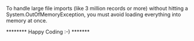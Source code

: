 To handle large file imports (like 3 million records or more) without hitting a System.OutOfMemoryException, you must avoid loading everything into memory at once.

******** Happy Coding :-) *******
